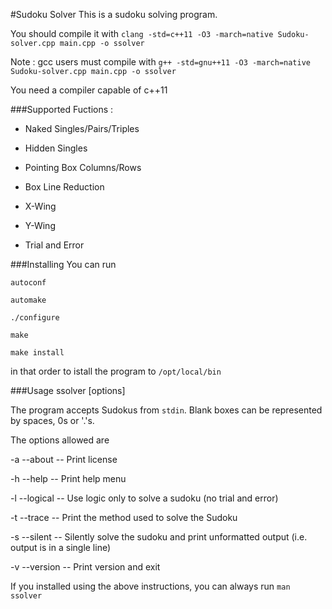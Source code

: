 #Sudoku Solver
This is a sudoku solving program.

You should compile it with `clang -std=c++11 -O3 -march=native Sudoku-solver.cpp main.cpp -o ssolver` 

Note : gcc users must compile with `g++ -std=gnu++11 -O3 -march=native Sudoku-solver.cpp main.cpp -o ssolver`

You need a compiler capable of c++11

###Supported Fuctions :
* Naked Singles/Pairs/Triples

* Hidden Singles

* Pointing Box Columns/Rows

* Box Line Reduction

* X-Wing

* Y-Wing

* Trial and Error

###Installing
You can run 

`autoconf` 

`automake` 

`./configure`

`make` 

`make install` 

in that order to istall the program to `/opt/local/bin`

###Usage
ssolver [options] 

The program accepts Sudokus from `stdin`. Blank boxes can be represented by spaces, 0s or '.'s.

The options allowed are 

-a --about   -- Print license

-h --help    -- Print help menu

-l --logical -- Use logic only to solve a sudoku (no trial and error)

-t --trace   -- Print the method used to solve the Sudoku

-s --silent  -- Silently solve the sudoku and print unformatted output (i.e. output is in a single line)

-v --version -- Print version and exit

If you installed using the above instructions, you can always run `man ssolver`
